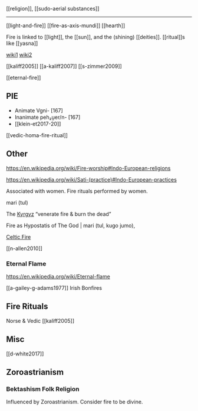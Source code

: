 [[religion]], [[sudo-aerial substances]]


---


[[light-and-fire]]
[[fire-as-axis-mundi]]
[[hearth]]

Fire is linked to [[light]], the [[sun]], and the (shining) [[deities]]. [[ritual]]s like [[yasna]]


[wiki1](https://en.wikipedia.org/wiki/Fire-worship#Indo-European-religions)
[wiki2](https://en.wikipedia.org/wiki/Proto-Indo-European-mythology#Fire-deities)

[[kaliff2005]]
[[a-kaliff2007]]
[[s-zimmer2009]]

[[eternal-fire]]

## PIE
- Animate Vgni- [167]
- Inanimate peh₂u̯er/n- [167]
- [[klein-et2017-20]]


[[vedic-homa-fire-ritual]]
## Other

https://en.wikipedia.org/wiki/Fire-worship#Indo-European-religions

https://en.wikipedia.org/wiki/Sati-(practice)#Indo-European-practices



Associated with women. Fire rituals performed by women. 

mari (tul)

The [Kyrgyz](kyrgyz.md) “venerate fire & burn the dead”

Fire as Hypostatis of The God | mari (tul, kugo jumo),

[Celtic Fire](fire-celtic.md)

[[n-allen2010]]



### Eternal Flame
https://en.wikipedia.org/wiki/Eternal-flame

[[a-gailey-g-adams1977]] Irish Bonfires


## Fire Rituals
Norse & Vedic [[kaliff2005]]

## Misc


[[d-white2017]]

## Zoroastrianism
### Bektashism Folk Religion
Influenced by Zoroastrianism. Consider fire to be divine.